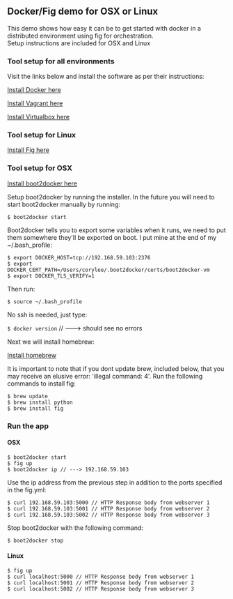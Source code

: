 ## Docker/Fig demo for OSX or Linux

This demo shows how easy it can be to get started with docker 
in a distributed environment using fig for orchestration.  
Setup instructions are included for OSX and Linux

### Tool setup for all environments

Visit the links below and install the software as per their instructions:

[Install Docker here](https://docs.docker.com/installation/mac/)

[Install Vagrant here](http://www.vagrantup.com/downloads.html)

[Install Virtualbox here](https://www.virtualbox.org/wiki/Downloads)


### Tool setup for Linux
[Install Fig here](http://www.fig.sh/)


### Tool setup for OSX
[Install boot2docker here](http://boot2docker.io/)

Setup boot2docker by running the installer.
In the future you will need to start boot2docker manually by running:

`$ boot2docker start`

Boot2docker tells you to export some variables when it runs, 
we need to put them somewhere they'll be exported on boot.
I put mine at the end of my ~/.bash_profile:

	$ export DOCKER_HOST=tcp://192.168.59.103:2376
	$ export DOCKER_CERT_PATH=/Users/corylee/.boot2docker/certs/boot2docker-vm
	$ export DOCKER_TLS_VERIFY=1
  
Then run:

`$ source ~/.bash_profile`

No ssh is needed, just type:

`$ docker version` // ---> should see no errors


Next we will install homebrew:

[Install homebrew](http://brew.sh/)


It is important to note that if you dont update brew, included below, that you may receive an elusive error: 'illegal command: 4'.  Run the following commands to install fig:

	$ brew update 
	$ brew install python
	$ brew install fig


### Run the app
#### OSX

	$ boot2docker start
	$ fig up
	$ boot2docker ip // ---> 192.168.59.103

Use the ip address from the previous step in addition to the ports specified in the fig.yml:

	$ curl 192.168.59.103:5000 // HTTP Response body from webserver 1
	$ curl 192.168.59.103:5001 // HTTP Response body from webserver 2
	$ curl 192.168.59.103:5002 // HTTP Response body from webserver 3

Stop boot2docker with the following command:

`$ boot2docker stop`


#### Linux
	$ fig up
	$ curl localhost:5000 // HTTP Response body from webserver 1
	$ curl localhost:5001 // HTTP Response body from webserver 2
	$ curl localhost:5002 // HTTP Response body from webserver 3